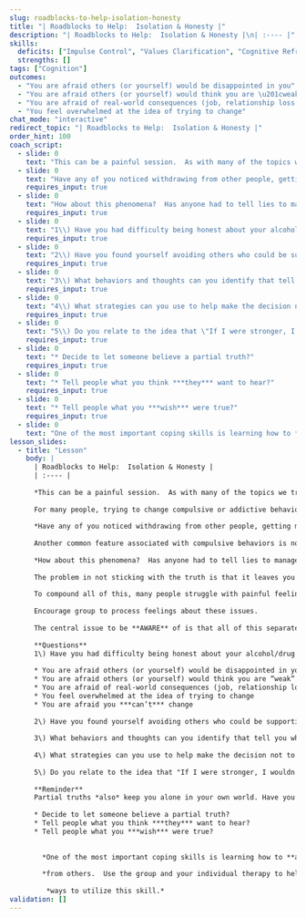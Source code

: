 ```yaml
---
slug: roadblocks-to-help-isolation-honesty
title: "| Roadblocks to Help:  Isolation & Honesty |"
description: "| Roadblocks to Help:  Isolation & Honesty |\n| :---- |"
skills:
  deficits: ["Impulse Control", "Values Clarification", "Cognitive Reframing", "Self-Compassion"]
  strengths: []
tags: ["Cognition"]
outcomes:
  - "You are afraid others (or yourself) would be disappointed in you"
  - "You are afraid others (or yourself) would think you are \u201cweak\u201d"
  - "You are afraid of real-world consequences (job, relationship loss, etc.)"
  - "You feel overwhelmed at the idea of trying to change"
chat_mode: "interactive"
redirect_topic: "| Roadblocks to Help:  Isolation & Honesty |"
order_hint: 100
coach_script:
  - slide: 0
    text: "This can be a painful session.  As with many of the topics we try to talk about here, we are not trying to torture you or lecture you about the things you have been dealing with.  We do however, feel it is really important that you have the chance to think through and talk about every issue that may be related to your ability to succeed at changing.  This topic is a big issue for many\u2026"
  - slide: 0
    text: "Have any of you noticed withdrawing from other people, getting more isolated over time? Or becoming removed from some people and not others?"
    requires_input: true
  - slide: 0
    text: "How about this phenomena?  Has anyone had to tell lies to manage the consequences of their behavior?  Being hung over etc?"
    requires_input: true
  - slide: 0
    text: "1\\) Have you had difficulty being honest about your alcohol/drug use (or other compulsive behavior) for any of these reasons?"
    requires_input: true
  - slide: 0
    text: "2\\) Have you found yourself avoiding others who could be supportive of making these life changes?"
    requires_input: true
  - slide: 0
    text: "3\\) What behaviors and thoughts can you identify that tell you when you are beginning to isolate?"
    requires_input: true
  - slide: 0
    text: "4\\) What strategies can you use to help make the decision not to isolate?"
    requires_input: true
  - slide: 0
    text: "5\\) Do you relate to the idea that \"If I were stronger, I wouldn't need anyone's help with this anyway\"?"
    requires_input: true
  - slide: 0
    text: "* Decide to let someone believe a partial truth?"
    requires_input: true
  - slide: 0
    text: "* Tell people what you think ***they*** want to hear?"
    requires_input: true
  - slide: 0
    text: "* Tell people what you ***wish*** were true?"
    requires_input: true
  - slide: 0
    text: "One of the most important coping skills is learning how to **ask for** and **accept** help"
lesson_slides:
  - title: "Lesson"
    body: |
      | Roadblocks to Help:  Isolation & Honesty |
      | :---- |
      
      *This can be a painful session.  As with many of the topics we try to talk about here, we are not trying to torture you or lecture you about the things you have been dealing with.  We do however, feel it is really important that you have the chance to think through and talk about every issue that may be related to your ability to succeed at changing.  This topic is a big issue for many…*
      
      For many people, trying to change compulsive or addictive behaviors can become an isolated, lonely and vicious struggle. A common experience in this struggle is the repeated attempt to stop or reduce use.  Many want it to be “the last time,” and then find themselves right back at it again the next day, week or year. This pattern is discouraging and demoralizing, and often leads to a sense of failure, shame and self-loathing. In addition, there is a lot of misunderstanding about the process of changing compulsive behaviors, and a tremendous stigma attached to addiction. All of this can easily add up to a powerful desire to isolate and a cutting off from people in your life.
      
      *Have any of you noticed withdrawing from other people, getting more isolated over time? Or becoming removed from some people and not others?*
      
      Another common feature associated with compulsive behaviors is not being truthful.  While this is not something people are proud of, it is an almost inevitable part of managing compulsions. It is very hard to meet the demands of daily living (e.g., job responsibilities, family and social relationships) while at the same time meeting the demands associated with compulsive behaviors. Usually, something has to give. Often, one of the first things to go is the ability to be honest with yourself and/or others.  For example, given the choice, most people would rather tell their boss that they were “out sick” than “crashing from yesterday’s cocaine binge.” Likewise, most people find it easier and less painful to tell themselves, “I’ll be able to cut back on my use” than, “I thought I could stop two years ago, and I still haven’t.”
      
      *How about this phenomena?  Has anyone had to tell lies to manage the consequences of their behavior?  Being hung over etc?*
      
      The problem in not sticking with the truth is that it leaves you isolated and alone. First, you don’t get to talk about your ***real*** life and get help with the actual problems you are facing.  In addition, you may be left with a very painful sense of loneliness and separateness.  In the end, you may end up feeling two things: 1\) you are different and possibly even damaged (e.g., flawed, sick, out of control) and/or 2\) no one ***really*** understands you.
      
      To compound all of this, many people struggle with painful feelings of guilt associated with doing things “wrong.”  Feeling out of control and doing things that are against your value system (lying, avoiding responsibility) are terrible burdens.  Many people decide to return to old behaviors because these feelings erode motivation and oftentimes lead to feelings of hopelessness that negatively impact the change process.
      
      Encourage group to process feelings about these issues.
      
      The central issue to be **AWARE** of is that all of this separateness, lack of being understood, guilt and isolation can add up to deciding to use. In fact, one of the central truths of changing compulsive and addictive behaviors is that it is very tough to do on your own. The degree to which you put up barriers to change (by isolating or not being truthful) is the degree to which it’s just you and your own thoughts and habitual ways of coping.  It is very difficult to come up with alternative ways of interpreting things or coping with life without external feedback or advice. Treatment and change are your choice and for your benefit. It is important to think through these issues so that you can stay connected to both your short- and long-term goals.  
      
      **Questions**   
      1\) Have you had difficulty being honest about your alcohol/drug use (or other compulsive behavior) for any of these reasons?
      
      * You are afraid others (or yourself) would be disappointed in you  
      * You are afraid others (or yourself) would think you are “weak”   
      * You are afraid of real-world consequences (job, relationship loss, etc.)  
      * You feel overwhelmed at the idea of trying to change  
      * You are afraid you ***can’t*** change
      
      2\) Have you found yourself avoiding others who could be supportive of making these life changes?
      
      3\) What behaviors and thoughts can you identify that tell you when you are beginning to isolate?
      
      4\) What strategies can you use to help make the decision not to isolate?
      
      5\) Do you relate to the idea that "If I were stronger, I wouldn't need anyone's help with this anyway"?
      
      **Reminder**  
      Partial truths *also* keep you alone in your own world. Have you noticed that you:
      
      * Decide to let someone believe a partial truth?  
      * Tell people what you think ***they*** want to hear?  
      * Tell people what you ***wish*** were true?
      
      
        *One of the most important coping skills is learning how to **ask for** and **accept** help* 
      
        *from others.  Use the group and your individual therapy to help you identify*
      
         *ways to utilize this skill.*
validation: []
---
```


